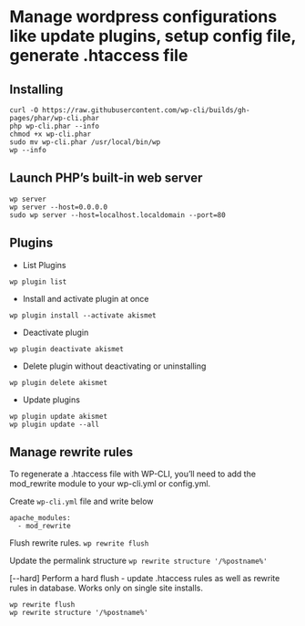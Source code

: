 # Manage wordpress configurations like update plugins, setup config file, generate .htaccess file

## Installing
```
curl -O https://raw.githubusercontent.com/wp-cli/builds/gh-pages/phar/wp-cli.phar
php wp-cli.phar --info
chmod +x wp-cli.phar
sudo mv wp-cli.phar /usr/local/bin/wp
wp --info
```

## Launch PHP’s built-in web server
```
wp server
wp server --host=0.0.0.0
sudo wp server --host=localhost.localdomain --port=80
```

## Plugins

- List Plugins

`wp plugin list`

- Install and activate plugin at once

`wp plugin install --activate akismet`

- Deactivate plugin

`wp plugin deactivate akismet`

- Delete plugin without deactivating or uninstalling

`wp plugin delete akismet`

- Update plugins

```
wp plugin update akismet
wp plugin update --all
```

## Manage rewrite rules
To regenerate a .htaccess file with WP-CLI, you’ll need to add the mod_rewrite module to your wp-cli.yml or config.yml. 

Create `wp-cli.yml` file and write below
```
apache_modules:
  - mod_rewrite
```

Flush rewrite rules.
`wp rewrite flush`

Update the permalink structure
`wp rewrite structure '/%postname%'`

[--hard]
Perform a hard flush - update .htaccess rules as well as rewrite rules in database. Works only on single site installs.
```
wp rewrite flush
wp rewrite structure '/%postname%'
```
